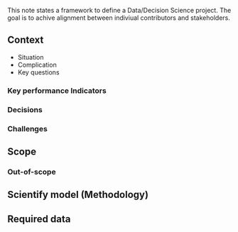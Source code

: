 This note states a framework to define a Data/Decision Science project. The goal is to achive alignment between indiviual contributors and stakeholders. 

## Context

- Situation
- Complication
- Key questions

### Key performance Indicators

### Decisions

### Challenges

## Scope

### Out-of-scope

## Scientify model (Methodology)

## Required data


